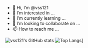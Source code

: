 - 👋 Hi, I’m @vss121
- 👀 I’m interested in ...
- 🌱 I’m currently learning ...
- 💞️ I’m looking to collaborate on ...
- 📫 How to reach me ...

<!---
vss121/vss121 is a ✨ special ✨ repository because its `README.md` (this file) appears on your GitHub profile.
You can click the Preview link to take a look at your changes.
--->

![vss121's GitHub stats](https://github-readme-stats.vercel.app/api?username=vss121)
![Top Langs](https://github-readme-stats.vercel.app/api/top-langs/?username=vss121)]
